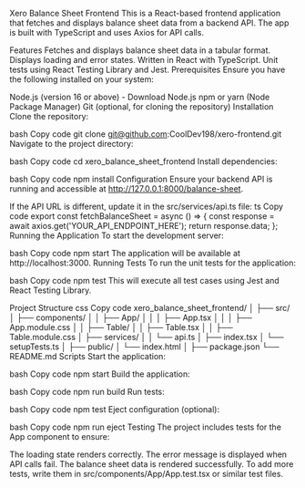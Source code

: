 Xero Balance Sheet Frontend
This is a React-based frontend application that fetches and displays balance sheet data from a backend API. The app is built with TypeScript and uses Axios for API calls.

Features
Fetches and displays balance sheet data in a tabular format.
Displays loading and error states.
Written in React with TypeScript.
Unit tests using React Testing Library and Jest.
Prerequisites
Ensure you have the following installed on your system:

Node.js (version 16 or above) - Download Node.js
npm or yarn (Node Package Manager)
Git (optional, for cloning the repository)
Installation
Clone the repository:

bash
Copy code
git clone git@github.com:CoolDev198/xero-frontend.git
Navigate to the project directory:

bash
Copy code
cd xero_balance_sheet_frontend
Install dependencies:

bash
Copy code
npm install
Configuration
Ensure your backend API is running and accessible at http://127.0.0.1:8000/balance-sheet.

If the API URL is different, update it in the src/services/api.ts file:
ts
Copy code
export const fetchBalanceSheet = async () => {
  const response = await axios.get('YOUR_API_ENDPOINT_HERE');
  return response.data;
};
Running the Application
To start the development server:

bash
Copy code
npm start
The application will be available at http://localhost:3000.
Running Tests
To run the unit tests for the application:

bash
Copy code
npm test
This will execute all test cases using Jest and React Testing Library.

Project Structure
css
Copy code
xero_balance_sheet_frontend/
│
├── src/
│   ├── components/
│   │   ├── App/
│   │   │   ├── App.tsx
│   │   │   ├── App.module.css
│   │   ├── Table/
│   │       ├── Table.tsx
│   │       ├── Table.module.css
│   ├── services/
│   │   └── api.ts
│   ├── index.tsx
│   └── setupTests.ts
│
├── public/
│   └── index.html
│
├── package.json
└── README.md
Scripts
Start the application:

bash
Copy code
npm start
Build the application:

bash
Copy code
npm run build
Run tests:

bash
Copy code
npm test
Eject configuration (optional):

bash
Copy code
npm run eject
Testing
The project includes tests for the App component to ensure:

The loading state renders correctly.
The error message is displayed when API calls fail.
The balance sheet data is rendered successfully.
To add more tests, write them in src/components/App/App.test.tsx or similar test files.
